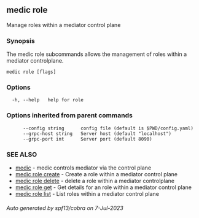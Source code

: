 ## medic role

Manage roles within a mediator control plane

### Synopsis

The medic role subcommands allows the management of roles within
a mediator controlplane.

```
medic role [flags]
```

### Options

```
  -h, --help   help for role
```

### Options inherited from parent commands

```
      --config string      config file (default is $PWD/config.yaml)
      --grpc-host string   Server host (default "localhost")
      --grpc-port int      Server port (default 8090)
```

### SEE ALSO

* [medic](medic.md)	 - medic controls mediator via the control plane
* [medic role create](medic_role_create.md)	 - Create a role within a mediator control plane
* [medic role delete](medic_role_delete.md)	 - delete a role within a mediator controlplane
* [medic role get](medic_role_get.md)	 - Get details for an role within a mediator control plane
* [medic role list](medic_role_list.md)	 - List roles within a mediator control plane

###### Auto generated by spf13/cobra on 7-Jul-2023

